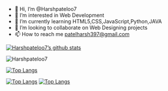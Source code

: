 - 👋 Hi, I’m @Harshpateloo7
- 👀 I’m interested in Web Development
- 🌱 I’m currently learning HTML5,CSS,JavaScript,Python,JAVA
- 💞️ I’m looking to collaborate on Web Designing projects
- 📫 How to reach me patelharsh397@gmail.com

[![Harshpateloo7’s github stats](https://github-readme-stats.vercel.app/api?username=Harshpateloo7&show_icons=true&line_height=21&show_icons=true&theme=vue&count_private=true)](https://github.com/anuraghazra/github-readme-stats)

<img align="center" src="https://github-readme-streak-stats.herokuapp.com/?user=Harshpateloo7&" alt="Harshpateloo7" />

[![Top Langs](https://github-readme-stats.vercel.app/api/top-langs/?username=Harshpateloo7&show_icons=true&layout=compact&theme=vue&langs_count=15)](https://github.com/anuraghazra/github-readme-stats)

<!---
Harshpateloo7/Harshpateloo7 is a ✨ special ✨ repository because its `README.md` (this file) appears on your GitHub profile.
You can click the Preview link to take a look at your changes.
--->
[![Top Langs](https://github-readme-stats.vercel.app/api/top-langs/?username=Harshpateloo7&layout=compact)](https://github.com/anuraghazra/github-readme-stats)
[![Top Langs](https://github-readme-stats.vercel.app/api/top-langs/?username=Harshpateloo7&langs_count=8)](https://github.com/anuraghazra/github-readme-stats)
